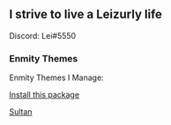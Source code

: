 <!-- Place this tag in your head or just before your close body tag. -->
<script async defer src="https://buttons.github.io/buttons.js"></script>
## I strive to live a Leizurly life

Discord: Lei#5550

### Enmity Themes

Enmity Themes I Manage:

<!-- Place this tag where you want the button to render. -->
<a class="github-button" href="https://github.com/leizurly/discord-sultan/packages" data-icon="octicon-package" aria-label="Install this package lei/discord-sultan on GitHub">Install this package</a>

[Sultan](https://raw.githubusercontent.com/Leizurly/discord-sultan/main/sultan.json)

